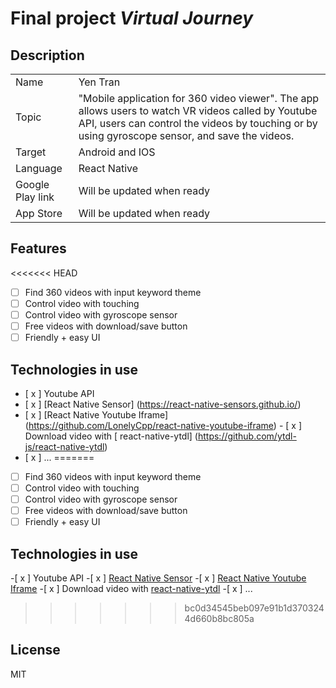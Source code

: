 # Final project _Virtual Journey_

## Description

|                  |                                                                                                                                                                                                       |
| ---------------- | ----------------------------------------------------------------------------------------------------------------------------------------------------------------------------------------------------- |
| Name             | Yen Tran                                                                                                                                                                                              |
| Topic            | "Mobile application for 360 video viewer". The app allows users to watch VR videos called by Youtube API, users can control the videos by touching or by using gyroscope sensor, and save the videos. |
| Target           | Android and IOS                                                                                                                                                                                       |
| Language         | React Native                                                                                                                                                                                          |
| Google Play link | Will be updated when ready                                                                                                                                                                            |
| App Store        | Will be updated when ready                                                                                                                                                                            |

## Features

<<<<<<< HEAD
- [ ] Find 360 videos with input keyword theme
- [ ] Control video with touching
- [ ] Control video with gyroscope sensor
- [ ] Free videos with download/save button
- [ ] Friendly + easy UI

## Technologies in use

- [ x ] Youtube API
- [ x ] [React Native Sensor] (https://react-native-sensors.github.io/)
- [ x ] [React Native Youtube Iframe] (https://github.com/LonelyCpp/react-native-youtube-iframe) - [ x ] Download video with [ react-native-ytdl] (https://github.com/ytdl-js/react-native-ytdl)
- [ x ] ...
=======
-[  ] Find 360 videos with input keyword theme 
-[  ] Control video with touching 
-[  ] Control video with gyroscope sensor 
-[  ] Free videos with download/save button 
-[  ] Friendly + easy UI

## Technologies in use

-[ x ] Youtube API 
-[ x ] [React Native Sensor](https://react-native-sensors.github.io/) 
-[ x ] [React Native Youtube Iframe](https://github.com/LonelyCpp/react-native-youtube-iframe) 
-[ x ] Download video with [ react-native-ytdl](https://github.com/ytdl-js/react-native-ytdl) 
-[ x ] ...
>>>>>>> bc0d34545beb097e91b1d3703244d660b8bc805a

## License

MIT
